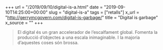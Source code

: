 +++
url = "/2019/09/10/digital-is-a.html"
date = "2019-09-10T14:25:00+00:00"
slug = "digital-is-a"
tags = ["retalls"]
x_url = "http://gerrymcgovern.com/digital-is-garbage/"
title = "Digital is garbage"
x_source = ""
+++

> El digital és un gran accelerador de l’escalfament global. Fomenta la producció d’objectes a una escala inimaginable. I la majoria d’aquestes coses són brossa.
